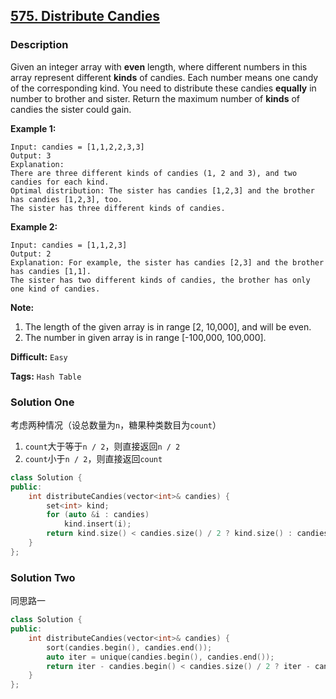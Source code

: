 ## [575. Distribute Candies](https://leetcode.com/problems/distribute-candies/#/description)

### Description

Given an integer array with **even** length, where different numbers in this array represent different **kinds** of candies. Each number means one candy of the corresponding kind. You need to distribute these candies **equally** in number to brother and sister. Return the maximum number of **kinds** of candies the sister could gain.

**Example 1:**

```
Input: candies = [1,1,2,2,3,3]
Output: 3
Explanation:
There are three different kinds of candies (1, 2 and 3), and two candies for each kind.
Optimal distribution: The sister has candies [1,2,3] and the brother has candies [1,2,3], too. 
The sister has three different kinds of candies. 

```

**Example 2:**

```
Input: candies = [1,1,2,3]
Output: 2
Explanation: For example, the sister has candies [2,3] and the brother has candies [1,1]. 
The sister has two different kinds of candies, the brother has only one kind of candies. 

```

**Note:**

1. The length of the given array is in range [2, 10,000], and will be even.
2. The number in given array is in range [-100,000, 100,000].



**Difficult:** `Easy`

**Tags:** `Hash Table`



### Solution One

考虑两种情况（设总数量为`n`，糖果种类数目为`count`）

1. `count`大于等于`n / 2`，则直接返回`n / 2`
2. `count`小于`n / 2`，则直接返回`count`

```c++
class Solution {
public:
	int distributeCandies(vector<int>& candies) {
		set<int> kind;
		for (auto &i : candies)
			kind.insert(i);
		return kind.size() < candies.size() / 2 ? kind.size() : candies.size() / 2;
	}
};
```



### Solution Two

同思路一

```c++
class Solution {
public:
	int distributeCandies(vector<int>& candies) {
		sort(candies.begin(), candies.end());
		auto iter = unique(candies.begin(), candies.end());
		return iter - candies.begin() < candies.size() / 2 ? iter - candies.begin() : candies.size() / 2;
	}
};
```

